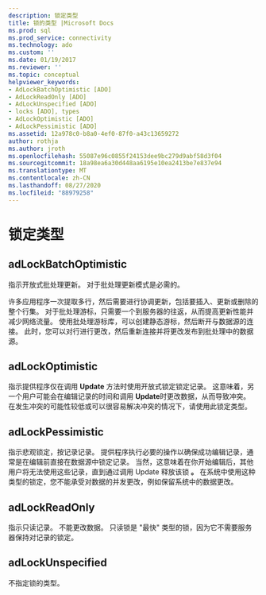 ```yaml
---
description: 锁定类型
title: 锁的类型 |Microsoft Docs
ms.prod: sql
ms.prod_service: connectivity
ms.technology: ado
ms.custom: ''
ms.date: 01/19/2017
ms.reviewer: ''
ms.topic: conceptual
helpviewer_keywords:
- AdLockBatchOptimistic [ADO]
- AdLockReadOnly [ADO]
- AdLockUnspecified [ADO]
- locks [ADO], types
- AdLockOptimistic [ADO]
- AdLockPessimistic [ADO]
ms.assetid: 12a978c0-b8a0-4ef0-87f0-a43c13659272
author: rothja
ms.author: jroth
ms.openlocfilehash: 55087e96c0855f24153dee9bc279d9abf58d3f04
ms.sourcegitcommit: 18a98ea6a30d448aa6195e10ea2413be7e837e94
ms.translationtype: MT
ms.contentlocale: zh-CN
ms.lasthandoff: 08/27/2020
ms.locfileid: "88979258"
---
```

# <a name="types-of-locks"></a>锁定类型
## <a name="adlockbatchoptimistic"></a>adLockBatchOptimistic  
 指示开放式批处理更新。 对于批处理更新模式是必需的。  
  
 许多应用程序一次提取多行，然后需要进行协调更新，包括要插入、更新或删除的整个行集。 对于批处理游标，只需要一个到服务器的往返，从而提高更新性能并减少网络流量。 使用批处理游标库，可以创建静态游标，然后断开与数据源的连接。 此时，您可以对行进行更改，然后重新连接并将更改发布到批处理中的数据源。  
  
## <a name="adlockoptimistic"></a>adLockOptimistic  
 指示提供程序仅在调用 **Update** 方法时使用开放式锁定锁定记录。 这意味着，另一个用户可能会在编辑记录的时间和调用 **Update**时更改数据，从而导致冲突。 在发生冲突的可能性较低或可以很容易解决冲突的情况下，请使用此锁定类型。  
  
## <a name="adlockpessimistic"></a>adLockPessimistic  
 指示悲观锁定，按记录记录。 提供程序执行必要的操作以确保成功编辑记录，通常是在编辑前直接在数据源中锁定记录。 当然，这意味着在你开始编辑后，其他用户将无法使用这些记录，直到通过调用 Update 释放该锁 **。** 在系统中使用这种类型的锁定，您不能承受对数据的并发更改，例如保留系统中的数据更改。  
  
## <a name="adlockreadonly"></a>adLockReadOnly  
 指示只读记录。 不能更改数据。 只读锁是 "最快" 类型的锁，因为它不需要服务器保持对记录的锁定。  
  
## <a name="adlockunspecified"></a>adLockUnspecified  
 不指定锁的类型。
